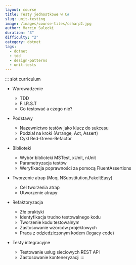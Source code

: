 ```yaml
---
layout: course
title: Testy jednostkowe w C#
slug: unit-testing
image: /images/course-tiles/csharp2.jpg
author: Marcin Sulecki
duration: "3"
difficulty: "2"
category: dotnet
tags:
  - dotnet
  - tdd
  - design-patterns
  - unit-tests
---
```


::: slot curriculum
* Wprowadzenie
	* TDD	
	* F.I.R.S.T
	* Co testować a czego nie?
  	
* Podstawy
  * Nazewnictwo testów jako klucz do sukcesu
  * Podział na kroki (Arrange, Act, Assert)
  * Cykl Red-Green-Refactor

* Biblioteki 
  * Wybór biblioteki MSTest, xUnit, nUnit  
  * Parametryzacja testów
  * Weryfikacja poprawności za pomocą FluentAssertions
  
* Tworzenie atrap (Moq, NSubstitution,FakeItEasy)
  * Cel tworzenia atrap
  * Utworzenie atrapy

* Refaktoryzacja  
  * Złe praktyki
  * Identyfikacja trudno testowalnego kodu
  * Tworzenie kodu testowalnym
  * Zastosowanie wzorców projektowych
  * Praca z odziedziczonym kodem (legacy code)
  
* Testy integracyjne
  * Testowanie usług sieciowych REST API
  * Zastosowanie konteneryzacji
:::

